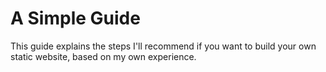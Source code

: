 # A Simple Guide

This guide explains the steps I'll recommend if you want to build your own static website, based on my own experience.
